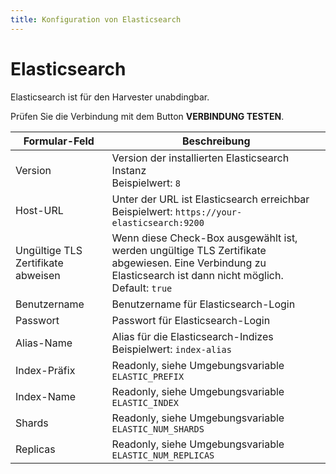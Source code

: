 ```yaml
---
title: Konfiguration von Elasticsearch
---
```


# Elasticsearch

Elasticsearch ist für den Harvester unabdingbar. 

Prüfen Sie die Verbindung mit dem Button **VERBINDUNG TESTEN**.

| Formular-Feld               | Beschreibung                                                      |
|-----------------------------|-------------------------------------------------------------------|
| Version                     | Version der installierten Elasticsearch Instanz  <br>Beispielwert: `8` |
| Host-URL                    | Unter der URL ist Elasticsearch erreichbar <br>Beispielwert: `https://your-elasticsearch:9200`|
| Ungültige TLS Zertifikate abweisen | Wenn diese Check-Box ausgewählt ist, werden ungültige TLS Zertifikate abgewiesen. Eine Verbindung zu Elasticsearch ist dann nicht möglich. <br>Default: `true` |
| Benutzername                | Benutzername für Elasticsearch-Login                              |
| Passwort                    | Passwort für Elasticsearch-Login                                  |
| Alias-Name                  | Alias für die Elasticsearch-Indizes  <br>Beispielwert: `index-alias` |
| Index-Präfix                | Readonly, siehe Umgebungsvariable `ELASTIC_PREFIX`                |
| Index-Name                  | Readonly, siehe Umgebungsvariable `ELASTIC_INDEX`                 |
| Shards                      | Readonly, siehe Umgebungsvariable `ELASTIC_NUM_SHARDS`            |
| Replicas                    | Readonly, siehe Umgebungsvariable `ELASTIC_NUM_REPLICAS`          |

